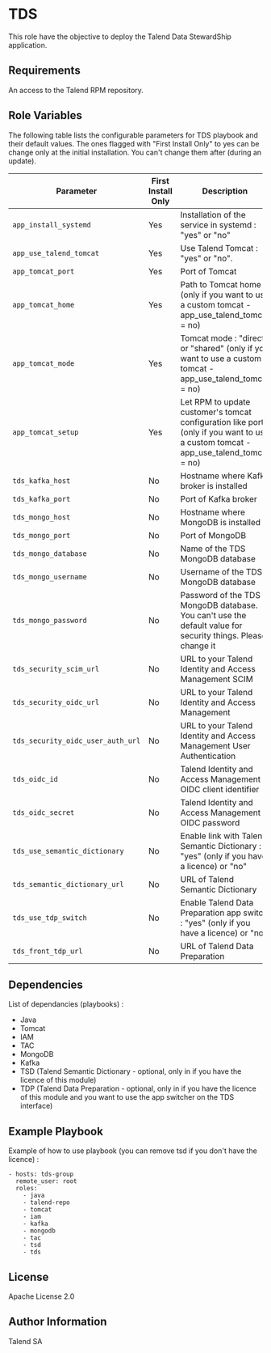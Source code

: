 TDS
=========

This role have the objective to deploy the Talend Data StewardShip application.

Requirements
------------

An access to the Talend RPM repository.

Role Variables
--------------

The following table lists the configurable parameters for TDS playbook and their default values.
The ones flagged with "First Install Only" to yes can be change only at the initial installation. You can't change them after (during an update).

Parameter                             | First Install Only | Description                                      | Default
--------------------------------------|--------------------|--------------------------------------------------|--------------------------------
`app_install_systemd`  |Yes|Installation of the service in systemd : "yes" or "no"  | yes
`app_use_talend_tomcat`|Yes|Use Talend Tomcat : "yes" or "no".                      | yes
`app_tomcat_port`      |Yes|Port of Tomcat                                          | 19999
`app_tomcat_home`      |Yes|Path to Tomcat home (only if you want to use a custom tomcat - app_use_talend_tomcat = no)| /opt/tomcat
`app_tomcat_mode`      |Yes|Tomcat mode : "direct" or "shared" (only if you want to use a custom tomcat - app_use_talend_tomcat = no) | direct
`app_tomcat_setup`     |Yes|Let RPM to update customer's tomcat configuration like ports (only if you want to use a custom tomcat - app_use_talend_tomcat = no) | no
`tds_kafka_host`       |No |Hostname where Kafka broker is installed                | localhost
`tds_kafka_port`       |No |Port of Kafka broker                                    | 9092
`tds_mongo_host`       |No |Hostname where MongoDB is installed                     | localhost
`tds_mongo_port`       |No |Port of MongoDB                                         | 27017
`tds_mongo_database`   |No |Name of the TDS MongoDB database                        | tds
`tds_mongo_username`   |No |Username of the TDS MongoDB database                    | tds-user
`tds_mongo_password`   |No |Password of the TDS MongoDB database. You can't use the default value for security things. Please change it        | duser
`tds_security_scim_url`|No |URL to your Talend Identity and Access Management SCIM  | <http://localhost:9080/scim>
`tds_security_oidc_url`|No |URL to your Talend Identity and Access Management       | <http://localhost:9080/oidc>
`tds_security_oidc_user_auth_url` |No|URL to your Talend Identity and Access Management User Authentication | <http://localhost:9080/oidc>
`tds_oidc_id`          |No |Talend Identity and Access Management OIDC client identifier | tl6K6ac7tSE-LQ
`tds_oidc_secret`      |No |Talend Identity and Access Management OIDC password     | sLbyFKTzM8F0dTL10mHd3A
`tds_use_semantic_dictionary` |No |Enable link with Talend Semantic Dictionary : "yes" (only if you have a licence) or "no" | yes
`tds_semantic_dictionary_url` |No |URL of Talend Semantic Dictionary                | <http://localhost:8187/>
`tds_use_tdp_switch`   |No |Enable Talend Data Preparation  app switch : "yes" (only if you have a licence) or "no" | no
`tds_front_tdp_url`    |No |URL of Talend Data Preparation                          | <http://localhost:9999>

Dependencies
------------

List of dependancies (playbooks) :

- Java
- Tomcat
- IAM
- TAC
- MongoDB
- Kafka
- TSD (Talend Semantic Dictionary - optional, only in if you have the licence of this module)
- TDP (Talend Data Preparation - optional, only in if you have the licence of this module and you want to use the app switcher on the TDS interface)

Example Playbook
----------------

Example of how to use playbook (you can remove tsd if you don't have the licence) :

    - hosts: tds-group
      remote_user: root
      roles:
        - java
        - talend-repo
        - tomcat
        - iam
        - kafka
        - mongodb
        - tac
        - tsd
        - tds

License
-------

Apache License 2.0

Author Information
------------------

Talend SA
